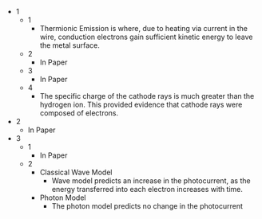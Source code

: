 - 1
	- 1
		- Thermionic Emission is where, due to heating via current in the wire, conduction electrons gain sufficient kinetic energy to leave the metal surface.
	- 2
		- In Paper
	- 3
		- In Paper
	- 4
		- The specific charge of the cathode rays is much greater than the hydrogen ion. This provided evidence that cathode rays were composed of electrons.
- 2
	- In Paper
- 3
	- 1
		- In Paper
	- 2
		- Classical Wave Model
			- Wave model predicts an increase in the photocurrent, as the energy transferred into each electron increases with time.
		- Photon Model
			- The photon model predicts no change in the photocurrent